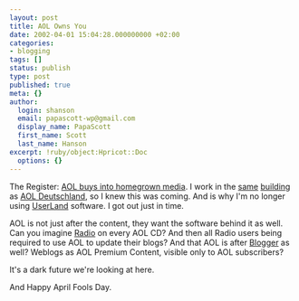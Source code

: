 ```yaml
---
layout: post
title: AOL Owns You
date: 2002-04-01 15:04:28.000000000 +02:00
categories:
- blogging
tags: []
status: publish
type: post
published: true
meta: {}
author:
  login: shanson
  email: papascott-wp@gmail.com
  display_name: PapaScott
  first_name: Scott
  last_name: Hanson
excerpt: !ruby/object:Hpricot::Doc
  options: {}
---
```

<p>The Register: <a href="http://www.theregister.co.uk/content/28/24652.html">AOL buys into homegrown media</a>. I work in the <a href="/2000/05/24">same</a> <a href="/2000/11/30">building</a> as <a href="http://www.aol.de">AOL Deutschland</a>, so I knew this was coming. And is why I'm no longer using <a href="http://www.userland.com">UserLand</a> software. I got out just in time.</p>
<p>AOL is not just after the content, they want the software behind it as well. Can you imagine <a href="http://radio.userland.com">Radio</a> on every AOL CD? And then all Radio users being required to use AOL to update their blogs? And that AOL is after <a href="http://www.blogger.com">Blogger</a> as well? Weblogs as AOL Premium Content, visible only to AOL subscribers?</p>
<p>It's a dark future we're looking at here.</p>
<p>And Happy April Fools Day.</p>
